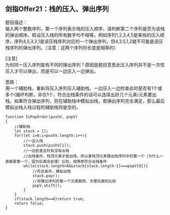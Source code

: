 ## 剑指Offer21：栈的压入、弹出序列
题目描述：  
输入两个整数序列，第一个序列表示栈的压入顺序，请判断第二个序列是否为该栈的弹出顺序。假设压入栈的所有数字均不相等。例如序列1,2,3,4,5是某栈的压入顺序，序列4,5,3,2,1是该压栈序列对应的一个弹出序列，但4,3,5,1,2就不可能是该压栈序列的弹出序列。（注意：这两个序列的长度是相等的）  
  
[注意]  
为何同一压入序列能有不同的弹出序列？原因是题目意思此压入序列并不是一次性压入才可以弹出，而是可以一边压入一边弹出。  
  
思路：  
用一个辅助栈，重新将压入序列压入辅助栈，一边压入一边检查此时是否有1个或多个(循环判断，非仅1个，符合出栈条件的话可以连续出好几个元素)元素要出栈。如果符合弹出序列，则在辅助栈中模拟出栈，若弹出序列完全满足，那么最后模拟出栈入栈过程的辅助栈将是空的。  
```
function IsPopOrder(pushV, popV)
{
    //辅助栈
    let stack = [];
    for(let i=0;i<pushV.length;i++){
        //一边入栈
        stack.push(pushV[i]);
        //一边检查此时有没有出栈
		//出栈条件，栈顶元素才能出栈，所以拿栈顶元素跟出栈序列中的第一个（为什么一直都是第一个，因为后面会处理）比较，相等即符合出栈条件
        while(stack.length>0&&stack[stack.length-1]===popV[0]){
			//符合条件，模拟出栈
            stack.pop();
			//将弹出序列的第一个元素删除，方便后面的比较
            popV.shift();
        }
    }
    if(stack.length==0)return true;
    return false;
}
```